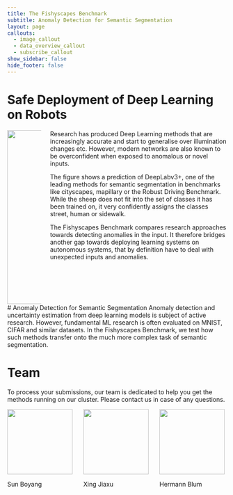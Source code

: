 ```yaml
---
title: The Fishyscapes Benchmark
subtitle: Anomaly Detection for Semantic Segmentation
layout: page
callouts:
  - image_callout
  - data_overview_callout
  - subscribe_callout
show_sidebar: false
hide_footer: false
---
```


# Safe Deployment of Deep Learning on Robots

<div class="columns">
<div class="column has-text-centered">
<img width="400px" src="{{ "/assets/img/illustration.svg" | relative_url }}" />
</div>
<div class="column" markdown="1">
Research has produced Deep Learning methods that are increasingly accurate and start to generalise over illumination changes etc. However, modern networks are also known to be overconfident when exposed to anomalous or novel inputs.

The figure shows a prediction of DeepLabv3+, one of the leading methods for semantic segmentation in benchmarks like cityscapes, mapillary or the Robust Driving Benchmark. While the sheep does not fit into the set of classes it has been trained on, it very confidently assigns the classes street, human or sidewalk.

The Fishyscapes Benchmark compares research approaches towards detecting anomalies in the input. It therefore bridges another gap towards deploying learning systems on autonomous systems, that by definition have to deal with unexpected inputs and anomalies.
</div>
</div>
# Anomaly Detection for Semantic Segmentation
Anomaly detection and uncertainty estimation from deep learning models is subject of active research. However, fundamental ML research is often evaluated on MNIST, CIFAR and similar datasets. In the Fishyscapes Benchmark, we test how such methods transfer onto the much more complex task of semantic segmentation.

# Team
To process your submissions, our team is dedicated to help you get the methods running on our cluster. Please contact us in case of any questions.

<div class="columns">
<div class="column has-text-centered">
<img width="150px" src="{{ "/assets/img/boyang.jpg" | relative_url }}" />
<p>Sun Boyang</p>
</div>
<div class="column has-text-centered">
<img width="150px" src="{{ "/assets/img/jiaxu.jpg" | relative_url }}" />
<p>Xing Jiaxu</p>
</div>
<div class="column has-text-centered">
<img width="150px" src="{{ "/assets/img/hermann.jpg" | relative_url }}" />
<p>Hermann Blum</p>
</div>
</div>
